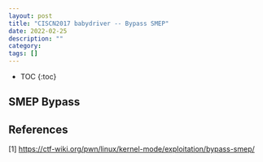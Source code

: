 ```yaml
---
layout: post
title: "CISCN2017 babydriver -- Bypass SMEP"
date: 2022-02-25
description: ""
category: 
tags: []
---
```

* TOC
{:toc}

## SMEP Bypass

## References

[1] <https://ctf-wiki.org/pwn/linux/kernel-mode/exploitation/bypass-smep/>

